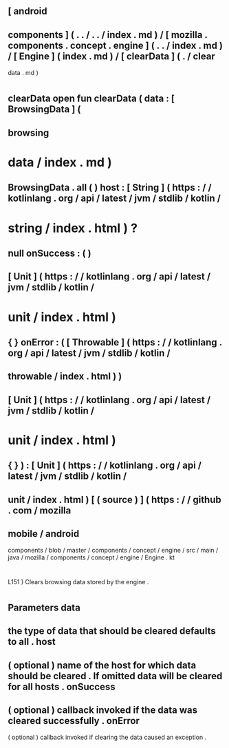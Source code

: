 [
android
-
components
]
(
.
.
/
.
.
/
index
.
md
)
/
[
mozilla
.
components
.
concept
.
engine
]
(
.
.
/
index
.
md
)
/
[
Engine
]
(
index
.
md
)
/
[
clearData
]
(
.
/
clear
-
data
.
md
)
#
clearData
open
fun
clearData
(
data
:
[
BrowsingData
]
(
-
browsing
-
data
/
index
.
md
)
=
BrowsingData
.
all
(
)
host
:
[
String
]
(
https
:
/
/
kotlinlang
.
org
/
api
/
latest
/
jvm
/
stdlib
/
kotlin
/
-
string
/
index
.
html
)
?
=
null
onSuccess
:
(
)
-
>
[
Unit
]
(
https
:
/
/
kotlinlang
.
org
/
api
/
latest
/
jvm
/
stdlib
/
kotlin
/
-
unit
/
index
.
html
)
=
{
}
onError
:
(
[
Throwable
]
(
https
:
/
/
kotlinlang
.
org
/
api
/
latest
/
jvm
/
stdlib
/
kotlin
/
-
throwable
/
index
.
html
)
)
-
>
[
Unit
]
(
https
:
/
/
kotlinlang
.
org
/
api
/
latest
/
jvm
/
stdlib
/
kotlin
/
-
unit
/
index
.
html
)
=
{
}
)
:
[
Unit
]
(
https
:
/
/
kotlinlang
.
org
/
api
/
latest
/
jvm
/
stdlib
/
kotlin
/
-
unit
/
index
.
html
)
[
(
source
)
]
(
https
:
/
/
github
.
com
/
mozilla
-
mobile
/
android
-
components
/
blob
/
master
/
components
/
concept
/
engine
/
src
/
main
/
java
/
mozilla
/
components
/
concept
/
engine
/
Engine
.
kt
#
L151
)
Clears
browsing
data
stored
by
the
engine
.
#
#
#
Parameters
data
-
the
type
of
data
that
should
be
cleared
defaults
to
all
.
host
-
(
optional
)
name
of
the
host
for
which
data
should
be
cleared
.
If
omitted
data
will
be
cleared
for
all
hosts
.
onSuccess
-
(
optional
)
callback
invoked
if
the
data
was
cleared
successfully
.
onError
-
(
optional
)
callback
invoked
if
clearing
the
data
caused
an
exception
.
